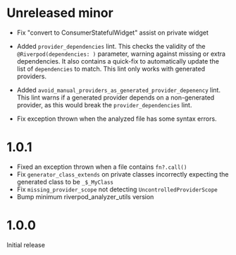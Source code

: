 # Unreleased minor

- Fix "convert to ConsumerStatefulWidget" assist on private widget
- Added `provider_dependencies` lint.
  This checks the validity of the `@Riverpod(dependencies: )` parameter, warning against
  missing or extra dependencies.
  It also contains a quick-fix to automatically update the list of `dependencies` to match.
  This lint only works with generated providers.

- Added `avoid_manual_providers_as_generated_provider_depenency` lint.
  This lint warns if a generated provider depends on a non-generated provider,
  as this would break the `provider_dependencies` lint.

- Fix exception thrown when the analyzed file has some syntax errors.

# 1.0.1

- Fixed an exception thrown when a file contains `fn?.call()`
- Fix `generator_class_extends` on private classes incorrectly
  expecting the generated class to be `_$_MyClass`
- Fix `missing_provider_scope` not detecting `UncontrolledProviderScope`
- Bump minimum riverpod_analyzer_utils version

# 1.0.0

Initial release
